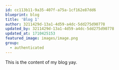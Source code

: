 ```yaml
---
id: cc113b11-9a35-407f-a75a-1cf162e87dd6
blueprint: blog
title: 'Blog 1'
author: 3211429d-13a1-4d59-a4dc-5dd275d90778
updated_by: 3211429d-13a1-4d59-a4dc-5dd275d90778
updated_at: 1710425153
featured_image: images/image.png
group:
  - authenticated
---
```

This is the content of my blog yay.